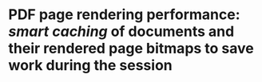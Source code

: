 # PDF page rendering performance: *smart caching* of documents and their rendered page bitmaps to save work during the session
